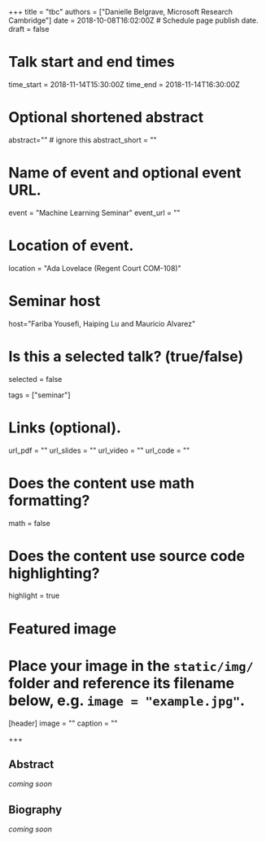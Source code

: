 +++
title = "tbc"
authors = ["Danielle Belgrave, Microsoft Research Cambridge"]
date = 2018-10-08T16:02:00Z  # Schedule page publish date.
draft = false

# Talk start and end times
time_start = 2018-11-14T15:30:00Z
time_end = 2018-11-14T16:30:00Z

# Optional shortened abstract
abstract="" # ignore this
abstract_short = ""

# Name of event and optional event URL.
event = "Machine Learning Seminar"
event_url = ""

# Location of event.
location = "Ada Lovelace (Regent Court COM-108)"

# Seminar host
host="Fariba Yousefi, Haiping Lu and Mauricio Alvarez"

# Is this a selected talk? (true/false)
selected = false

tags = ["seminar"]

# Links (optional).
url_pdf = ""
url_slides = ""
url_video = ""
url_code = ""

# Does the content use math formatting?
math = false

# Does the content use source code highlighting?
highlight = true

# Featured image
# Place your image in the `static/img/` folder and reference its filename below, e.g. `image = "example.jpg"`.
[header]
image = ""
caption = ""

+++

## Abstract

_coming soon_

## Biography

_coming soon_
